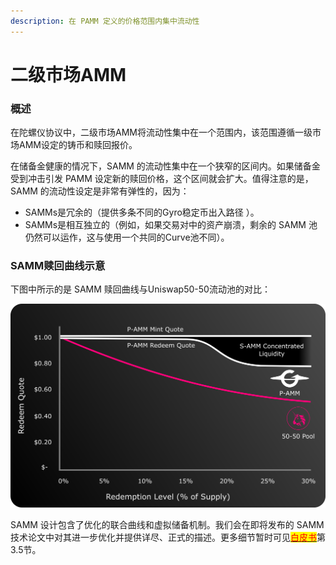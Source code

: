 ```yaml
---
description: 在 PAMM 定义的价格范围内集中流动性
---
```


# 二级市场AMM

### 概述

在陀螺仪协议中，二级市场AMM将流动性集中在一个范围内，该范围遵循一级市场AMM设定的铸币和赎回报价。

在储备金健康的情况下，SAMM 的流动性集中在一个狭窄的区间内。如果储备金受到冲击引发 PAMM 设定新的赎回价格，这个区间就会扩大。值得注意的是，SAMM 的流动性设定是非常有弹性的，因为：

* SAMMs是冗余的（提供多条不同的Gyro稳定币出入路径 ）。
* SAMMs是相互独立的（例如，如果交易对中的资产崩溃，剩余的 SAMM 池仍然可以运作，这与使用一个共同的Curve池不同）。

### SAMM赎回曲线示意

下图中所示的是 SAMM 赎回曲线与Uniswap50-50流动池的对比：

![SAMMs 将流动性集中在 PAMM 的价格范围内 (这里模拟了在冲击环境下PAMM改变形态).](<../../../.gitbook/assets/Graph 6 v2.png>)

SAMM 设计包含了优化的联合曲线和虚拟储备机制。我们会在即将发布的 SAMM 技术论文中对其进一步优化并提供详尽、正式的描述。更多细节暂时可见[<mark style="color:red;">白皮书</mark>](https://gyro.finance/pdfs/Gyroscope\_Lite\_Paper.pdf)第3.5节。
